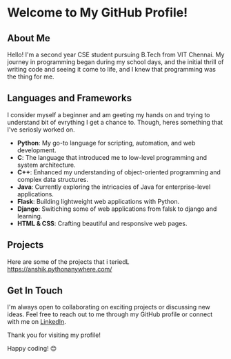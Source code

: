 # Welcome to My GitHub Profile!

## About Me

Hello! I'm a second year CSE student pursuing B.Tech from VIT Chennai. My journey in programming began during my school days, and the initial thrill of writing code and seeing it come to life, and I knew that programming was the thing for me.

## Languages and Frameworks

I consider myself a beginner and am geeting my hands on and trying to understand bit of evrything I get a chance to. Though, heres something that I've seriosly worked on.

- **Python**: My go-to language for scripting, automation, and web development.
- **C**: The language that introduced me to low-level programming and system architecture.
- **C++**: Enhanced my understanding of object-oriented programming and complex data structures.
- **Java**: Currently exploring the intricacies of Java for enterprise-level applications.
- **Flask**: Building lightweight web applications with Python.
- **Django**: Switiching some of web applications from falsk to django and learning.
- **HTML & CSS**: Crafting beautiful and responsive web pages.

## Projects

Here are some of the projects that i teriedL
https://anshik.pythonanywhere.com/

## Get In Touch

I'm always open to collaborating on exciting projects or discussing new ideas. Feel free to reach out to me through my GitHub profile or connect with me on [LinkedIn](https://www.linkedin.com).

Thank you for visiting my profile!

Happy coding! 😊
